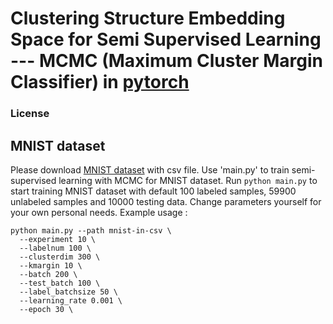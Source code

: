 # Clustering Structure Embedding Space for Semi Supervised Learning --- MCMC (Maximum Cluster Margin Classifier) in [pytorch](https://pytorch.org/)
### License

## MNIST dataset
Please download [MNIST dataset](https://www.kaggle.com/oddrationale/mnist-in-csv) with csv file.
Use 'main.py' to train semi-supervised learning with MCMC for MNIST dataset. Run `python main.py` to start training MNIST dataset with default 100 labeled samples, 59900 unlabeled samples and 10000 testing data. Change parameters yourself for your own personal needs. Example usage : 
```
python main.py --path mnist-in-csv \
  --experiment 10 \
  --labelnum 100 \
  --clusterdim 300 \
  --kmargin 10 \
  --batch 200 \
  --test_batch 100 \
  --label_batchsize 50 \
  --learning_rate 0.001 \
  --epoch 30 \
```

